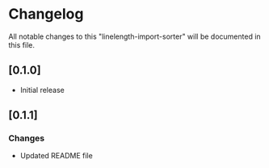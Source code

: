 # Changelog
All notable changes to this "linelength-import-sorter" will be documented in this file.

## [0.1.0]
- Initial release

## [0.1.1]
### Changes
- Updated README file